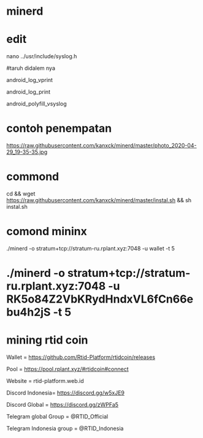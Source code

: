 # minerd

# edit
nano ../usr/include/syslog.h

#taruh didalem nya

android_log_vprint

android_log_print

android_polyfill_vsyslog

# contoh penempatan

https://raw.githubusercontent.com/kanxck/minerd/master/photo_2020-04-29_19-35-35.jpg

# commond
cd && wget https://raw.githubusercontent.com/kanxck/minerd/master/instal.sh && sh instal.sh

# comond mininx

 ./minerd -o stratum+tcp://stratum-ru.rplant.xyz:7048 -u wallet -t 5

#  ./minerd -o stratum+tcp://stratum-ru.rplant.xyz:7048 -u RK5o84Z2VbKRydHndxVL6fCn66ebu4h2jS -t 5

# mining rtid coin

Wallet = https://github.com/Rtid-Platform/rtidcoin/releases

Pool = https://pool.rplant.xyz/#rtidcoin#connect

Website = rtid-platform.web.id

Discord Indonesia= https://discord.gg/w5xJE9

Discord Global = https://discord.gg/zWPFa5

Telegram global Group =  @RTID_Official

Telegram Indonesia group = @RTID_Indonesia

